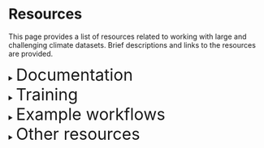 # Resources

This page provides a list of resources related to working with large and challenging climate datasets. Brief descriptions and links to the resources are provided.

<details><summary><span style="font-size:xx-large;">Documentation</span></summary>

| Name | Description |
|-------|--------|
| [CLEX-CMS wiki](http://climate-cms.wikis.unsw.edu.au/Home) | Lots of info/links from Computation Modelling Systems team at the Climate Extremes ARC Centre of Excellence
| [Pangeo Cloud](https://pangeo.io/cloud.html) | Experimental service providing cloud-based data science environments
| [Pangeo Data Catalog](https://catalog.pangeo.io/browse/master/) | List of all datasets available on Pangeo Cloud
| [Pangeo-Forge](https://pangeo-forge.readthedocs.io/en/latest/) | Tool for extracting data from traditional repositories and adding them to the cloud
| [Intake-ESM](https://intake-esm.readthedocs.io/en/latest/)| Data cataloging utility for Earth System Models (ESMs)
| [CMS parallel tutorial](https://coecms-training.github.io/parallel/README.html) | Tips for xarray + dask analysis
| [CMS youtube](https://www.youtube.com/channel/UCSmoK6oWV9O0Hmyt9UdDNsQ) | Recorded presentations on climate analysis / model runs
| [Xarray docs](http://xarray.pydata.org/en/stable/)| Python package for working with labelled, multi-dimensional arrays
| [Dask docs](https://docs.dask.org/en/latest/)| Distributed computing
</details>

<details><summary><span style="font-size:xx-large;">Training</span></summary>

| Name | Description | Type |
|------|-------------|------|
|**CLEX Training** | ARC Centre of Excellence computing training sessions | [Videos](https://climateextremes.org.au/cms-videos/), [interactive notebooks](https://github.com/coecms-training), [youtube channel](https://www.youtube.com/user/COECSSCMS/videos)
| **Research Software Engineering with Python** |	By Damien Irving et al	| [eBook](https://merely-useful.tech/py-rse/)
| **Project Pythia** | An education and training hub for the geoscientific Python community | [Website](https://foundations.projectpythia.org/landing-page.html)
|**PyAOS Training Resource Guide**	| Python for Atmosphere and Ocean Scientists - training materials	| [Website with links](https://pyaos.github.io/training/)
|**An Introduction to Earth and Environmental Data Science**	| Course materials from Ryan Abernathey	| [Jupyter Book](https://earth-env-data-science.github.io/intro)
**Xarray tutorial**	| 90-minute course introducing data scientists already familiar with Numpy to Xarray |	[Video](https://www.youtube.com/watch?v=a339Q5F48UQ)
|**Intro to Dask** |	In Pangeo Gallery	| [Notebook (interactive via Binder or noninteractive on website)](https://gallery.pangeo.io/repos/pangeo-data/pangeo-tutorial-gallery/dask.html)
| **Intake-ESM -- Making It Easier To Consume Climate Data**	| By Anderson Banihirwe (NCAR)	| [Video screencast](https://www.youtube.com/watch?v=zjjpByZ0nOk)

</details>

<details><summary><span style="font-size:xx-large;">Example workflows</span></summary>

| Name | Description | Type |
|------|-------------|------|
| [CLEX-CMS Blog](https://climate-cms.org) | | Blog posts (usually as non-interactive Jupyter notebooks) |
| [Pangeo Gallery](https://protect-au.mimecast.com/s/mbKuCoVzE9HgZm7QuoDaec?domain=gallery.pangeo.io/) | Collections of notebooks with workflow examples; notebooks can be run interactively on Binder or viewed directly on the website | Website with links to notebooks | 
</details>

<details><summary><span style="font-size:xx-large;">Other resources</span></summary>

| Name | Description | Type |
|------|-------------|------|
| [Tips for running Pangeo workflows on Australian HPC](https://github.com/csiro-dcfp/pangeo_hpc) | | Github repo with scripts and written advice
